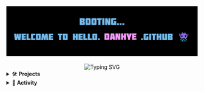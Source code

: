 <!--타이틀 부분-->
<div align="center">
  <img src="https://github.com/danhye/danhye/blob/main/readme.jpg" /> 
</div>
<br>
<div align="center">
  <img src="https://readme-typing-svg.demolab.com?font=JetBrains+Mono&duration=2000&pause=1500&color=000000&center=true&vCenter=true&width=800&lines=%2F%2F%20TODO%20%3A%20keep%20LEEvelUp()%20%F0%9F%9A%80" alt="Typing SVG" />
</div>

<details>
<summary>🛠️ <strong>Projects</strong></summary>
<div markdown="1">
<br>

| 출시 기간 | 프로젝트 | 소개 | 바로가기 |
|:--:|:--:|:--:|:--:|
| 2023.07.10 ~ 2023.08.25 | 🎬 기가박스 | 영화관 예매 웹사이트 | [🔗](https://github.com/danhye/GIGABOX) |
| 2023.06.07 ~ 2023.07.10 | 📚 책다방 | 도서 소셜 커뮤니티 사이트 | [🔗](https://github.com/danhye/bookDabang) |

</div>
</details>

<details>
<summary>📌 <strong>Activity</strong></summary>
<div markdown="1">
<br>

| 기간 | 활동 | 상태 | 역할/내용 |
|:--:|:--:|:--:|:--:|
| 2025.07 ~ 현재 | SSAFY 14기 (삼성청년 SW·AI 아카데미) | 진행중 | 백엔드 개발 역량 강화 및 AI 응용 학습 |
| 2023.12 ~ 2025.06 | (주)다우기술 서비스운영팀 | 근무 종료 | 기술지원 (Java 기반 Agent 연동, 로그 분석, API 연동 등) |
| 2023.03 ~ 2023.08 | 쌍용교육센터 | 수료 | Java/Spring 기반 풀스택 개발 교육 수료 |

</div>
</details>

<!-- 내 stack 정리 나중에...

내용 부분
<h3 align="center">✨ Tech Stack ✨</h3>
<div align="center">
  <img src="https://img.shields.io/badge/react-20232a.svg?style=for-the-badge&logo=react&logoColor=61DAFB" />&nbsp
  <img src="https://img.shields.io/badge/javascript-F7DF1E.svg?style=for-the-badge&logo=javascript&logoColor=20232a" />&nbsp
  <img src="https://img.shields.io/badge/html5-E34F26.svg?style=for-the-badge&logo=html5&logoColor=white" />&nbsp
</div>

<div align="center">
  <img src="https://img.shields.io/badge/styled--components-DB7093?style=for-the-badge&logo=styled-components&logoColor=ffd35b" />&nbsp
  <img src="https://img.shields.io/badge/tailwindcss-1daabb.svg?style=for-the-badge&logo=tailwind-css&logoColor=white" />&nbsp
  <img src="https://img.shields.io/badge/css3-1572B6.svg?style=for-the-badge&logo=css3&logoColor=white" />&nbsp
</div>

<br>

<div align="center">
  <img src="https://img.shields.io/badge/python-3670A0?style=for-the-badge&logo=python&logoColor=ffdd54" />&nbsp
  <img src="https://img.shields.io/badge/pandas-150458.svg?style=for-the-badge&logo=pandas&logoColor=white" />&nbsp
  <img src="https://img.shields.io/badge/numpy-4d77cf.svg?style=for-the-badge&logo=numpy&logoColor=white" />&nbsp
  <img src="https://img.shields.io/badge/Matplotlib-11557c.svg?style=for-the-badge&logo=Matplotlib&logoColor=white" />&nbsp
</div>

<br>

<h3 align="center">📚 Studying 📚</h3>
<div align="center">
  <img src="https://img.shields.io/badge/typescript-007ACC.svg?style=for-the-badge&logo=typescript&logoColor=white" />&nbsp
  <img src="https://img.shields.io/badge/React%20Query-FF4154?style=for-the-badge&logo=react%20query&logoColor=white" />&nbsp
  <img src="https://img.shields.io/badge/Recoil-3578E5?style=for-the-badge&logo=recoil&logoColor=white" />&nbsp
</div>

<br>

<h3 align="center">🛠 Tools 🛠</h3>
<div align="center">
  <img src="https://img.shields.io/badge/git-F05033.svg?style=for-the-badge&logo=git&logoColor=white" />&nbsp
  <img src="https://img.shields.io/badge/github-181717.svg?style=for-the-badge&logo=github&logoColor=white" />&nbsp
  <img src="https://img.shields.io/badge/Notion-F3F3F3.svg?style=for-the-badge&logo=notion&logoColor=black" />&nbsp
</div>

<div align="center">
  <img src="https://img.shields.io/badge/adobe%20photoshop-08253c.svg?style=for-the-badge&logo=adobe%20photoshop&logoColor=37abff" />&nbsp
  <img src="https://img.shields.io/badge/figma-F24E1E.svg?style=for-the-badge&logo=figma&logoColor=white" />&nbsp
</div>

<br>

<div align="center">
  <img src="https://img.shields.io/badge/VSCode-2C2C32.svg?style=for-the-badge&logo=visual-studio-code&logoColor=22ABF3" />&nbsp
  <img src="https://img.shields.io/badge/jupyter-2C2C32.svg?style=for-the-badge&logo=jupyter&logoColor=F37726" />&nbsp
<!--   <img src="https://img.shields.io/badge/Colab-2C2C32.svg?style=for-the-badge&logo=googlecolab&logoColor=F9AB00" />&nbsp -->
</div>

<br>

<!-- <h3 align="center">📫 Contact 📫</h3>
<div align="center">
  <a href="https://velog.io/@danhye821">
    <img src="https://img.shields.io/badge/Velog-1EBC8F?style=for-the-badge&logo=velog&logoColor=white" />&nbsp
  </a>
  <a href="mailto:dan0628@naver.com">
    <img
      src="https://img.shields.io/badge/dan0628@naver.com-D14836?style=for-the-badge&logo=gmail&logoColor=white"/>&nbsp
  </a>
</div>-->
